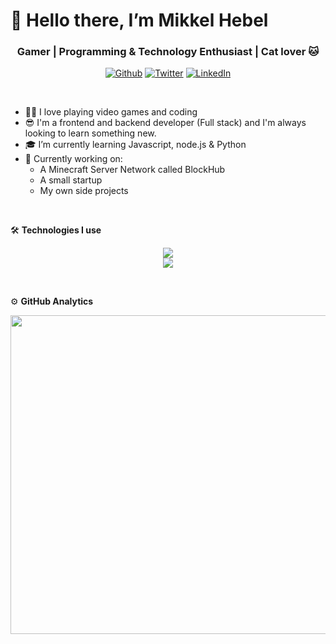 # 👋 Hello there, I’m Mikkel Hebel
<h3 align="center">Gamer | Programming & Technology Enthusiast | Cat lover 🐱</h3>
<div align="center"> 
  <p><a href="https://github.com/MikkelHebel" target="_blank"><img alt="Github" src="https://img.shields.io/badge/GitHub-%2312100E.svg?&style=for-the-badge&logo=Github&logoColor=white" /></a> <a href="https://twitter.com/ZQCcsgo" target="_blank"><img alt="Twitter" src="https://img.shields.io/badge/twitter-%231DA1F2.svg?&style=for-the-badge&logo=twitter&logoColor=white" /></a> <a href="https://www.linkedin.com/in/mikkel-hebel" target="_blank"><img alt="LinkedIn" src="https://img.shields.io/badge/linkedin-%230077B5.svg?&style=for-the-badge&logo=linkedin&logoColor=white" /></a></p>
</div><br>
<ul>
  <li>👨‍💻 I love playing video games and coding</li>
  <li>😎 I'm a frontend and backend developer (Full stack) and I'm always looking to learn something new.</li>
  <li>🎓 I’m currently learning Javascript, node.js & Python</li>
  <li>👀 Currently working on:
    <ul>
      <li>A Minecraft Server Network called BlockHub</li>
      <li>A small startup</li>
      <li>My own side projects</li>
    </ul>
  </li>
</ul>
<br>

🛠  __Technologies I use__<br>
<p align="center">
  <a href="https://github.com/MikkelHebel">
    <img src="https://skillicons.dev/icons?i=html,css,js,php,python,arduino,cpp,bootstrap,nodejs" />
  </a>
  <br>
  <a href="https://github.com/MikkelHebel">
    <img src="https://skillicons.dev/icons?i=vscode,replit,github,git,heroku,linux,mysql,postgres" />
  </a>
</p>
<br>

⚙️  __GitHub Analytics__<br>
<div align="center">
  <a href="https://github.com/MikkelHebel">
    <img align="center" src="https://github-readme-stats.vercel.app/api?username=MikkelHebel&count_private=true&theme=algolia&show_icons=true&hide=prs" width="510" />
  </a>
</div>
